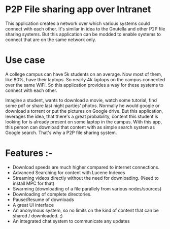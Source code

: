 # P2P File sharing app over Intranet
This application creates a network over which various systems could connect with each other. 
It's similar in idea to the Gnutella and other P2P file sharing systems. But this application can be modded to enable systems 
to connect that are on the same network only. 

# Use case
A college campus can have 5k students on an average. Now most of them, like 80%, have their laptops. So nearly 4k laptops 
on the campus connected over the same WiFi. So this application provides a way for these systems to connect with each other. 

Imagine a student, wants to download a movie, watch some tutorial, find some pdf or share last night parties' photos. 
Normally he would google or download a torrent or put the pictures on Google drive. 
But this application, leverages the idea, that there's a great probability, content this student is looking for is already
present on some laptop in the campus. With this app, this person can download that content with as simple search system as 
Google search. That's why a P2P file sharing system. 

# Features :-
* Download speeds are much higher compared to internet connections.
* Advanced Searching for content with Lucene Indexes
* Streaming videos directly without the need for downloading. (Need to install MPC for that)
* Swarming (downloading of a file parallely from various nodes/sources)
* Downloading of complete directories.
* Pause/Resume of downloads
* A great UI interface
* An anonymous system, so no limits on the kind of content that can be shared / downloaded. ;)
* An integrated chat system to communicate any updates
